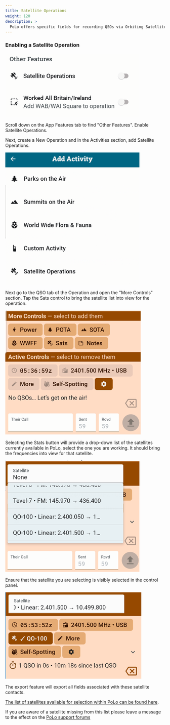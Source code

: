 ```yaml
---
title: Satellite Operations
weight: 120
description: >
  PoLo offers specific fields for recording QSOs via Orbiting Satellite Carrying Amateur Radio (OSCAR) satellites.
---
```


### Enabling a Satellite Operation

![image](./enablesatelliteop.png)

Scroll down on the App Features tab to find "Other Features". Enable Satellite Operations.

Next, create a New Operation and in the Activities section, add Satellite Operations.

![image](./addsatelliteop.png)

Next go to the QSO tab of the Operation and open the "More Controls" section. Tap the Sats control to bring the satellite list into view for the operation.

![image](./satscontrol.png)

Selecting the Stats button will provide a drop-down list of the satellites currently available in PoLo, select the one you are working. It should bring the frequencies into view for that satellite.

![image](./satlist.png)

Ensure that the satellite you are selecting is visibly selected in the control panel.

![image](./satselected.png)

The export feature will export all fields associated with these satellite contacts.

[The list of satellites available for selection within PoLo can be found here](https://github.com/ham2k/polo.ham2k.com/blob/main/content/en/data/satellites.json).

If you are aware of a satellite missing from this list please leave a message to the effect on the <a href='https://forums.ham2k.com/' target='_blank'>PoLo support forums</a>